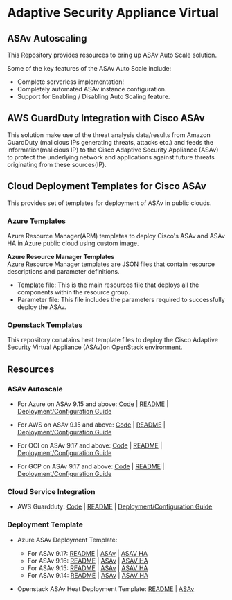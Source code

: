 # Adaptive Security Appliance Virtual

## ASAv Autoscaling

This Repository provides resources to bring up ASAv Auto Scale solution.

Some of the key features of the ASAv Auto Scale include:

* Complete serverless implementation!
* Completely automated ASAv instance configuration.
* Support for Enabling / Disabling Auto Scaling feature.

## AWS GuardDuty Integration with Cisco ASAv

This solution make use of the threat analysis data/results from Amazon GuardDuty (malicious IPs generating threats, attacks etc.) and feeds the information(malicious IP) to the Cisco Adaptive Security Appliance (ASAv) to protect the underlying network and applications against future threats originating from these sources(IP).

## Cloud Deployment Templates for Cisco ASAv

This provides set of templates for deployment of ASAv in public clouds.

### Azure Templates

Azure Resource Manager(ARM) templates to deploy Cisco's ASAv and ASAv HA in Azure public cloud using custom image.

**Azure Resource Manager Templates**<br>
Azure Resource Manager templates are JSON files that contain resource descriptions and parameter definitions.
* Template file: This is the main resources file that deploys all the components within the resource group.
* Parameter file: This file includes the parameters required to successfully deploy the ASAv.

### Openstack Templates

This repository conatains heat template files to deploy the Cisco Adaptive Security Virtual Appliance (ASAv)on OpenStack environment.

## Resources

### ASAv Autoscale
* For Azure on ASAv 9.15 and above: [Code](autoscale/azure/)     |     [README](autoscale/azure/README.md)     |     [Deployment/Configuration Guide](autoscale/azure/asav_azure_autoscale_v915.pdf)

* For AWS on ASAv 9.15 and above: [Code](autoscale/aws/)     |     [README](autoscale/aws/README.md)     |     [Deployment/Configuration Guide](autoscale/aws/asav_aws_autoscale.pdf)

* For OCI on ASAv 9.17 and above: [Code](autoscale/oci/)     |     [README](autoscale/oci/README.md)     |     [Deployment/Configuration Guide](autoscale/oci/ASAv_Auto_Scale_Solution_on_OCI.pdf)

* For GCP on ASAv 9.17 and above: [Code](autoscale/gcp/)     |     [README](autoscale/gcp/README.md)     |     [Deployment/Configuration Guide](autoscale/gcp/asav_gcp_autoscale.pdf)

### Cloud Service Integration    

* AWS Guardduty: [Code](cloud-service-integration/aws/guardduty/)     |     [README](cloud-service-integration/aws/guardduty/README.md)     |     [Deployment/Configuration Guide](cloud-service-integration/aws/guardduty/Cisco_ASAv_AWS_GuardDuty_Integration_User_Configuration_Guide.pdf)


### Deployment Template
* Azure ASAv Deployment Template:
    * For ASAv 9.17: [README](deployment-templates/azure/README.md) | [ASAv](deployment-templates/azure/ASAv9.17/asav/README.md)  |   [ASAV HA](deployment-templates/azure/ASAv9.17/asav-ha/README.md)
    * For ASAv 9.16: [README](deployment-templates/azure/README.md) | [ASAv](deployment-templates/azure/ASAv9.16/asav/README.md)  |   [ASAV HA](deployment-templates/azure/ASAv9.16/asav-ha/README.md)
    * For ASAv 9.15: [README](deployment-templates/azure/README.md) | [ASAv](deployment-templates/azure/ASAv9.15/asav/README.md)  |   [ASAV HA](deployment-templates/azure/ASAv9.15/asav-ha/README.md)
    * For ASAv 9.14: [README](deployment-templates/azure/README.md) | [ASAv](deployment-templates/azure/ASAv9.14/asav/README.md)  |   [ASAV HA](deployment-templates/azure/ASAv9.14/asav-ha/README.md)


* Openstack ASAv Heat Deployment Template: [README](deployment-templates/openstack/README.md) | [ASAv](deployment-templates/openstack/ASAv/README.md)

